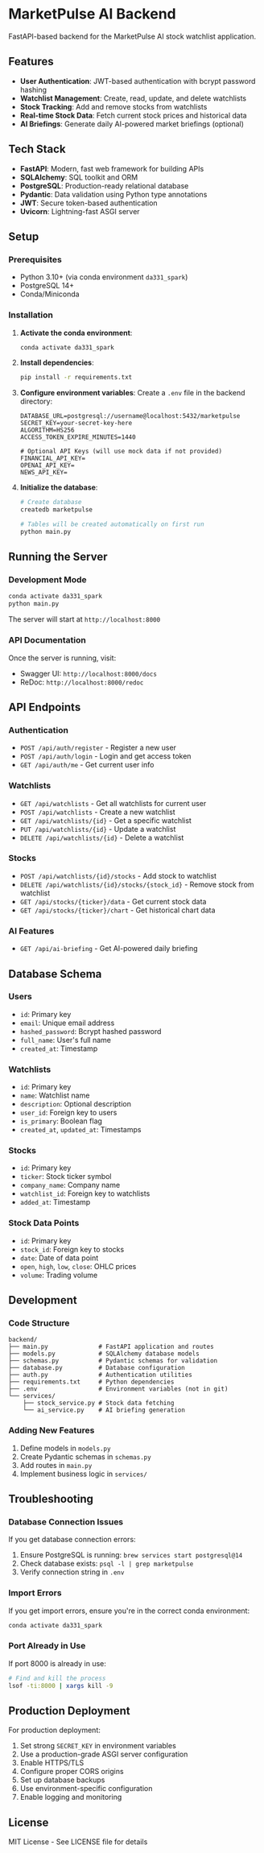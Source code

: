# MarketPulse AI Backend

FastAPI-based backend for the MarketPulse AI stock watchlist application.

## Features

- **User Authentication**: JWT-based authentication with bcrypt password hashing
- **Watchlist Management**: Create, read, update, and delete watchlists
- **Stock Tracking**: Add and remove stocks from watchlists
- **Real-time Stock Data**: Fetch current stock prices and historical data
- **AI Briefings**: Generate daily AI-powered market briefings (optional)

## Tech Stack

- **FastAPI**: Modern, fast web framework for building APIs
- **SQLAlchemy**: SQL toolkit and ORM
- **PostgreSQL**: Production-ready relational database
- **Pydantic**: Data validation using Python type annotations
- **JWT**: Secure token-based authentication
- **Uvicorn**: Lightning-fast ASGI server

## Setup

### Prerequisites

- Python 3.10+ (via conda environment `da331_spark`)
- PostgreSQL 14+
- Conda/Miniconda

### Installation

1. **Activate the conda environment**:
   ```bash
   conda activate da331_spark
   ```

2. **Install dependencies**:
   ```bash
   pip install -r requirements.txt
   ```

3. **Configure environment variables**:
   Create a `.env` file in the backend directory:
   ```env
   DATABASE_URL=postgresql://username@localhost:5432/marketpulse
   SECRET_KEY=your-secret-key-here
   ALGORITHM=HS256
   ACCESS_TOKEN_EXPIRE_MINUTES=1440
   
   # Optional API Keys (will use mock data if not provided)
   FINANCIAL_API_KEY=
   OPENAI_API_KEY=
   NEWS_API_KEY=
   ```

4. **Initialize the database**:
   ```bash
   # Create database
   createdb marketpulse
   
   # Tables will be created automatically on first run
   python main.py
   ```

## Running the Server

### Development Mode

```bash
conda activate da331_spark
python main.py
```

The server will start at `http://localhost:8000`

### API Documentation

Once the server is running, visit:
- Swagger UI: `http://localhost:8000/docs`
- ReDoc: `http://localhost:8000/redoc`

## API Endpoints

### Authentication

- `POST /api/auth/register` - Register a new user
- `POST /api/auth/login` - Login and get access token
- `GET /api/auth/me` - Get current user info

### Watchlists

- `GET /api/watchlists` - Get all watchlists for current user
- `POST /api/watchlists` - Create a new watchlist
- `GET /api/watchlists/{id}` - Get a specific watchlist
- `PUT /api/watchlists/{id}` - Update a watchlist
- `DELETE /api/watchlists/{id}` - Delete a watchlist

### Stocks

- `POST /api/watchlists/{id}/stocks` - Add stock to watchlist
- `DELETE /api/watchlists/{id}/stocks/{stock_id}` - Remove stock from watchlist
- `GET /api/stocks/{ticker}/data` - Get current stock data
- `GET /api/stocks/{ticker}/chart` - Get historical chart data

### AI Features

- `GET /api/ai-briefing` - Get AI-powered daily briefing

## Database Schema

### Users
- `id`: Primary key
- `email`: Unique email address
- `hashed_password`: Bcrypt hashed password
- `full_name`: User's full name
- `created_at`: Timestamp

### Watchlists
- `id`: Primary key
- `name`: Watchlist name
- `description`: Optional description
- `user_id`: Foreign key to users
- `is_primary`: Boolean flag
- `created_at`, `updated_at`: Timestamps

### Stocks
- `id`: Primary key
- `ticker`: Stock ticker symbol
- `company_name`: Company name
- `watchlist_id`: Foreign key to watchlists
- `added_at`: Timestamp

### Stock Data Points
- `id`: Primary key
- `stock_id`: Foreign key to stocks
- `date`: Date of data point
- `open`, `high`, `low`, `close`: OHLC prices
- `volume`: Trading volume

## Development

### Code Structure

```
backend/
├── main.py              # FastAPI application and routes
├── models.py            # SQLAlchemy database models
├── schemas.py           # Pydantic schemas for validation
├── database.py          # Database configuration
├── auth.py              # Authentication utilities
├── requirements.txt     # Python dependencies
├── .env                 # Environment variables (not in git)
└── services/
    ├── stock_service.py # Stock data fetching
    └── ai_service.py    # AI briefing generation
```

### Adding New Features

1. Define models in `models.py`
2. Create Pydantic schemas in `schemas.py`
3. Add routes in `main.py`
4. Implement business logic in `services/`

## Troubleshooting

### Database Connection Issues

If you get database connection errors:
1. Ensure PostgreSQL is running: `brew services start postgresql@14`
2. Check database exists: `psql -l | grep marketpulse`
3. Verify connection string in `.env`

### Import Errors

If you get import errors, ensure you're in the correct conda environment:
```bash
conda activate da331_spark
```

### Port Already in Use

If port 8000 is already in use:
```bash
# Find and kill the process
lsof -ti:8000 | xargs kill -9
```

## Production Deployment

For production deployment:

1. Set strong `SECRET_KEY` in environment variables
2. Use a production-grade ASGI server configuration
3. Enable HTTPS/TLS
4. Configure proper CORS origins
5. Set up database backups
6. Use environment-specific configuration
7. Enable logging and monitoring

## License

MIT License - See LICENSE file for details

